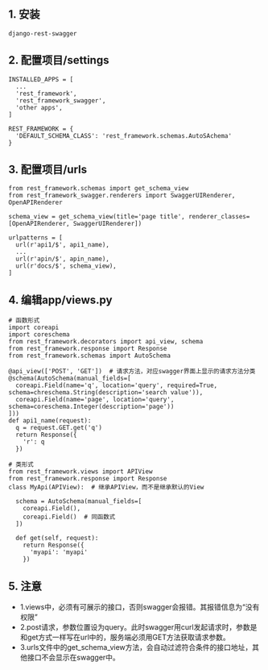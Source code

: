 ## 1. 安装
```
django-rest-swagger
```
## 2. 配置项目/settings
```
INSTALLED_APPS = [
  ...
  'rest_framework',
  'rest_framework_swagger',
  'other apps',
]

REST_FRAMEWORK = {
  'DEFAULT_SCHEMA_CLASS': 'rest_framework.schemas.AutoSAchema'
}
```
## 3. 配置项目/urls
```
from rest_framework.schemas import get_schema_view
from rest_framework_swagger.renderers import SwaggerUIRenderer, OpenAPIRenderer

schema_view = get_schema_view(title='page title', renderer_classes=[OpenAPIRenderer, SwaggerUIRenderer])

urlpatterns = [
  url(r'api1/$', api1_name),
  ...
  url(r'apin/$', apin_name),
  url(r'docs/$', schema_view),
]

```

## 4. 编辑app/views.py
```
# 函数形式
import coreapi
import coreschema
from rest_framework.decorators import api_view, schema
from rest_framework.response import Response
from rest_framework.schemas import AutoSchema

@api_view(['POST', 'GET'])  # 请求方法，对应swagger界面上显示的请求方法分类
@schema(AutoSchema(manual_fields=[
  coreapi.Field(name='q', location='query', required=True, schema=chreschema.String(description='search value')),
  coreapi.Field(name='page', location='query', schema=coreschema.Integer(description='page'))
]))
def api1_name(request):
  q = request.GET.get('q')
  return Response({
    'r': q
  })
```
```
# 类形式
from rest_framework.views import APIView
from rest_framework.response import Response
class MyApi(APIView):  # 继承APIView，而不是继承默认的View
  
  schema = AutoSchema(manual_fields=[
    coreapi.Field(),
    coreapi.Field()  # 同函数式
  ])
  
  def get(self, request):
    return Response({
      'myapi': 'myapi'
    })
```
## 5. 注意
  - 1.views中，必须有可展示的接口，否则swagger会报错。其报错信息为“没有权限”
  - 2.post请求，参数位置设为query。此时swagger用curl发起请求时，参数是和get方式一样写在url中的，服务端必须用GET方法获取请求参数。
  - 3.urls文件中的get_schema_view方法，会自动过滤符合条件的接口地址，其他接口不会显示在swagger中。
